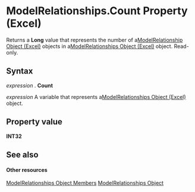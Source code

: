 
# ModelRelationships.Count Property (Excel)

Returns a  **Long** value that represents the number of a[ModelRelationship Object (Excel)](8b0a7fad-06a5-178d-c5b2-96fc5528a3cc.md) objects in a[ModelRelationships Object (Excel)](cd671af2-7fbc-4494-a3d0-07e9ad3e83bf.md) object. Read-only.


## Syntax

 _expression_ . **Count**

 _expression_ A variable that represents a[ModelRelationships Object (Excel)](cd671af2-7fbc-4494-a3d0-07e9ad3e83bf.md) object.


## Property value

 **INT32**


## See also


#### Other resources


[ModelRelationships Object Members](95711631-5377-ef90-5708-0890b38ffa2f.md)
[ModelRelationships Object](cd671af2-7fbc-4494-a3d0-07e9ad3e83bf.md)
